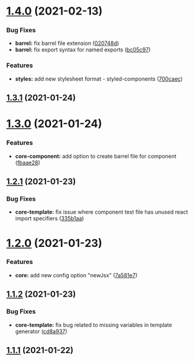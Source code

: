 # [1.4.0](https://github.com/Cristians953/react-codegen-cli/compare/v1.3.0...v1.4.0) (2021-02-13)


### Bug Fixes

* **barrel:** fix barrel file extension ([020748d](https://github.com/Cristians953/react-codegen-cli/commit/020748d3594572ae726bb508349a1091e1d524e7))
* **barrel:** fix export syntax for named exports ([bc05c97](https://github.com/Cristians953/react-codegen-cli/commit/bc05c978b8a8d0c0922ce004b6c9199e72f3c377))


### Features

* **styles:** add new stylesheet format - styled-components ([700caec](https://github.com/Cristians953/react-codegen-cli/commit/700caecc0dfeb03ffa9762c1ac2aeeca14b56734))

## [1.3.1](https://github.com/Cristians953/react-codegen-cli/compare/v1.3.0...v1.3.1) (2021-01-24)

# [1.3.0](https://github.com/Cristians953/react-codegen-cli/compare/v1.2.1...v1.3.0) (2021-01-24)


### Features

* **core-component:** add option to create barrel file for component ([fbaae28](https://github.com/Cristians953/react-codegen-cli/commit/fbaae28062ce1670a321db198fd84e4631267b50))

## [1.2.1](https://github.com/Cristians953/react-codegen-cli/compare/v1.2.0...v1.2.1) (2021-01-23)


### Bug Fixes

* **core-template:** fix issue where component test file has unused react import specifiers ([335b1aa](https://github.com/Cristians953/react-codegen-cli/commit/335b1aa839505865e12bd4a79d9519c11d37f62b))

# [1.2.0](https://github.com/Cristians953/react-codegen-cli/compare/v1.1.2...v1.2.0) (2021-01-23)


### Features

* **core:** add new config option "newJsx" ([7a581e7](https://github.com/Cristians953/react-codegen-cli/commit/7a581e79e674565ad10d94392610c3a65b70dcd1))

## [1.1.2](https://github.com/Cristians953/react-codegen-cli/compare/v1.1.1...v1.1.2) (2021-01-23)


### Bug Fixes

* **core-template:** fix bug related to missing variables in template generator ([cd8a937](https://github.com/Cristians953/react-codegen-cli/commit/cd8a93792acb1f5b3724008be1fe7ca20323ab3b))

## [1.1.1](https://github.com/Cristians953/react-codegen-cli/compare/v1.1.0...v1.1.1) (2021-01-22)
